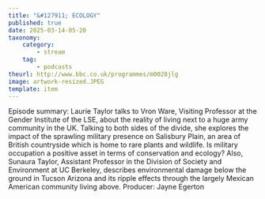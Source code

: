 ```yaml
---
title: "&#127911; ECOLOGY"
published: true
date: 2025-03-14-05-20
taxonomy:
    category:
        - stream
    tag:
        - podcasts
theurl: http://www.bbc.co.uk/programmes/m0028jlg
image: artwork-resized.JPEG
template: item
---
```


Episode summary: Laurie Taylor talks to Vron Ware, Visiting Professor at the Gender Institute of the LSE, about the reality of living next to a huge army community in the UK. Talking to both sides of the divide, she explores the impact of the sprawling military presence on Salisbury Plain, an area of British countryside which is home to rare plants and wildlife. Is military occupation a positive asset in terms of conservation and ecology? Also, Sunaura Taylor, Assistant Professor in the Division of Society and Environment at UC Berkeley, describes environmental damage below the ground in Tucson Arizona and its ripple effects through the largely Mexican American community living above. Producer: Jayne Egerton
